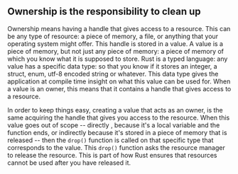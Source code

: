 Ownership is the responsibility to clean up
-------------------------------------------

Ownership means having a handle that gives access to a resource.
This can be any type of resource: a piece of memory, a file, or anything that
your operating system might offer.
This handle is stored in a value.
A value is a piece of memory, but not just any piece of memory: a piece of memory
of which you know what it is supposed to store.
Rust is a typed language: any value has a specific data type: so that you know
if it stores an integer, a struct, enum, utf-8 encoded string or whatever.
This data type gives the application at compile time insight on what this value
can be used for.
When a value is an owner, this means that it contains a handle that gives access
to a resource.

In order to keep things easy, creating a value that acts as an owner, is the
same acquiring the handle that gives you access to the resource.
When this value goes out of scope -- directly , because it's a local variable
and the function ends, or indirectly because it's stored in a piece of memory
that is released -- then the `drop()` function is called on that specific type
that corresponds to the value.
This `drop()` function asks the resource manager to release the resource.
This is part of how Rust ensures that resources cannot be used after you have
released it.
